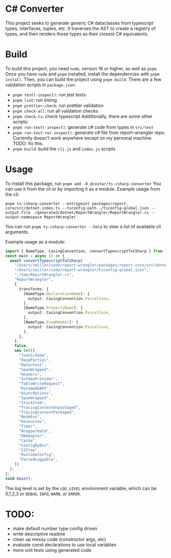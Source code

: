 # C# Converter

This project seeks to generate generic C# dataclasses from typescript types, interfaces, tuples,
etc. It traverses the AST to create a registry of types, and then renders those types as their
closest C# equivalents.

# Build

To build this project, you need `node`, version 16 or higher, as well as `pnpm`.  
Once you have `node` and `pnpm` installed, install the dependencies with `pnpm install`. Then, you
can build the project using `pnpm build`. There are a few validation scripts in `package.json`:

- `pnpm test(-inspect)`: run jest tests
- `pnpm lint`: run linting
- `pnpm prettier-check`: run prettier validation
- `pnpm check-all`: run all validation checks
- `pnpm check-ts`: check typescript Additionally, there are some other scripts:
- `pnpm run-test(-inspect)`: generate c# code from types in `src/test`
- `pnpm run-test-rw(-inspect)`: generate c# file from report-wrangler repo. Currently doesn't work
  anywhere except on my personal machine. TODO: fix this.
- `pnpm build`: build the `cli.js` and `index.js` scripts

# Usage

To install this package, run `pnpm add -D @costar/ts-csharp-converter` You can use it from the cli
or by importing it as a module. Example usage from the cli:

`pnpm ts-csharp-converter --entrypoint packages/report-core/src/dotnet.index.ts --tsconfig-path ./tsconfig-global.json --output-file ./generated/dotnet/ReportWrangler/ReportWrangler.cs --output-namespace ReportWrangler`

You can run `pnpm ts-csharp-converter --help` to view a list of available cli arguments.

Example usage as a module:

```typescript
import { NameType, CasingConvention, convertTypescriptToCSharp } from "@costar/ts-csharp-converter";
const main = async () => {
  await convertTypescriptToCSharp(
    "/Users/imiller/code/report-wrangler/packages/report-core/src/dotnet.index.ts",
    "/Users/imiller/code/report-wrangler/tsconfig-global.json",
    "./tmp/ReportWrangler.cs",
    "ReportWrangler",
    {
      transforms: {
        [NameType.DeclarationName]: {
          output: CasingConvention.PascalCase,
        },
        [NameType.PropertyName]: {
          output: CasingConvention.PascalCase,
        },
        [NameType.EnumMember]: {
          output: CasingConvention.PascalCase,
        },
      },
    },
    false,
    new Set([
      "JsonSchema",
      "DeepPartial",
      "RwContext",
      "SpanWrapped",
      "Headers",
      "SchemaProvider",
      "TableWriteRequest",
      "DynamoDbAPI",
      "AsyncOptions",
      "SpanWrapped",
      "StackItem",
      "TracingContextUnpackaged",
      "TracingContextPackaged",
      "NodeEnv",
      "Resources",
      "Timer",
      "WrapperData",
      "DbAdapter",
      "Cache",
      "ConfigByEnv",
      "S3Tree",
      "RuntimeConfig",
      "ParsedLoggable",
    ])
  );
};
void main();
```

The log level is set by the `LOG_LEVEL` environment variable, which can be 0,1,2,3 or `DEBUG`,
`INFO`, `WARN`, or `ERROR`.

# TODO:

- make default number type config driven
- write descriptive readme
- clean up messy code (constructor args, etc)
- evaluate const declarations to use local variables
- more unit tests using generated code
